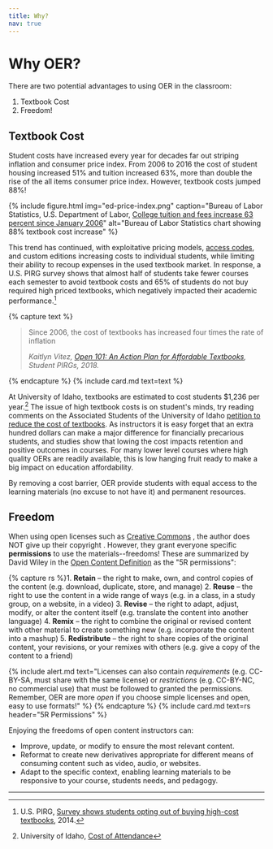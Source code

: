 ```yaml
---
title: Why?
nav: true
---
```


# Why OER?

There are two potential advantages to using OER in the classroom:

1. Textbook Cost <span class="fas fa-dollar-sign"></span>
2. Freedom! <span class="fas fa-rocket"></span> 

## Textbook Cost

Student costs have increased every year for decades far out striping inflation and consumer price index. 
From 2006 to 2016 the cost of student housing increased 51% and tuition increased 63%, more than double the rise of the all items consumer price index.
However, textbook costs jumped 88%!

{% include figure.html img="ed-price-index.png" caption="Bureau of Labor Statistics, U.S. Department of Labor, <a href='https://www.bls.gov/opub/ted/2016/college-tuition-and-fees-increase-63-percent-since-january-2006.htm' target='_blank'>College tuition and fees increase 63 percent since January 2006</a>" alt="Bureau of Labor Statistics chart showing 88% textbook cost increase" %}

This trend has continued, with exploitative pricing models, [access codes](https://www.theatlantic.com/education/archive/2018/01/why-students-are-still-spending-so-much-for-college-textbooks/551639/), and custom editions increasing costs to individual students, while limiting their ability to recoup expenses in the used textbook market.
In response, a U.S. PIRG survey shows that almost half of students take fewer courses each semester to avoid textbook costs and 65% of students do not buy required high priced textbooks, which negatively impacted their academic performance.[^2]

{% capture text %}<blockquote class="blockquote">
<p>Since 2006, the cost of textbooks has increased four times the rate of inflation</p>
<div class="blockquote-footer text-right"><cite title="Source Title">Kaitlyn Vitez, <a href="https://studentpirgs.org/sites/student/files/reports/Open%20101%20-%20An%20Action%20Plan%20for%20Affordable%20Textbooks.pdf" target="_blank">Open 101: An Action Plan for Affordable Textbooks</a>, Student PIRGs, 2018.</cite></div>
</blockquote>{% endcapture %}
{% include card.md text=text %}

At University of Idaho, textbooks are estimated to cost students $1,236 per year.[^1]
The issue of high textbook costs is on student's minds, try reading comments on the Associated Students of the University of Idaho [petition to reduce the cost of textbooks](https://www.change.org/p/university-of-idaho-reduce-the-cost-of-textbooks-at-the-university-of-idaho).
As instructors it is easy forget that an extra hundred dollars can make a major difference for financially precarious students, and studies show that lowing the cost impacts retention and positive outcomes in courses.
For many lower level courses where high quality OERs are readily available, this is low hanging fruit ready to make a big impact on education affordability.

By removing a cost barrier, OER provide students with equal access to the learning materials (no excuse to not have it) and permanent resources.

## Freedom

When using open licenses such as [Creative Commons](https://creativecommons.org/) <span class="fab fa-creative-commons"></span>, the author does NOT give up their copyright <span class="far fa-copyright"></span>. 
However, they grant everyone specific **permissions** to use the materials--freedoms!
These are summarized by David Wiley in the [Open Content Definition](http://opencontent.org/definition/) as the "5R permissions":

{% capture rs %}1. **Retain** – the right to make, own, and control copies of the content (e.g. download, duplicate, store, and manage)
2. **Reuse** – the right to use the content in a wide range of ways (e.g. in a class, in a study group, on a website, in a video)
3. **Revise** – the right to adapt, adjust, modify, or alter the content itself (e.g. translate the content into another language)
4. **Remix** – the right to combine the original or revised content with other material to create something new (e.g. incorporate the content into a mashup)
5. **Redistribute** – the right to share copies of the original content, your revisions, or your remixes with others (e.g. give a copy of the content to a friend)

{% include alert.md text="Licenses can also contain *requirements* (e.g. CC-BY-SA, must share with the same license) or *restrictions* (e.g. CC-BY-NC, no commercial use) that must be followed to granted the permissions. Remember, OER are more *open* if you choose simple licenses and open, easy to use formats!" %}
{% endcapture %}
{% include card.md text=rs header="5R Permissions" %}

Enjoying the freedoms of open content instructors can:

- Improve, update, or modify to ensure the most relevant content.
- Reformat to create new derivatives appropriate for different means of consuming content such as video, audio, or websites.
- Adapt to the specific context, enabling learning materials to be responsive to your course, students needs, and pedagogy.

--------

[^1]: University of Idaho, [Cost of Attendance](https://www.uidaho.edu/financial-aid/cost-of-attendance)
[^2]: U.S. PIRG, [Survey shows students opting out of buying high-cost textbooks](https://uspirg.org/news/usp/survey-shows-students-opting-out-buying-high-cost-textbooks), 2014.
